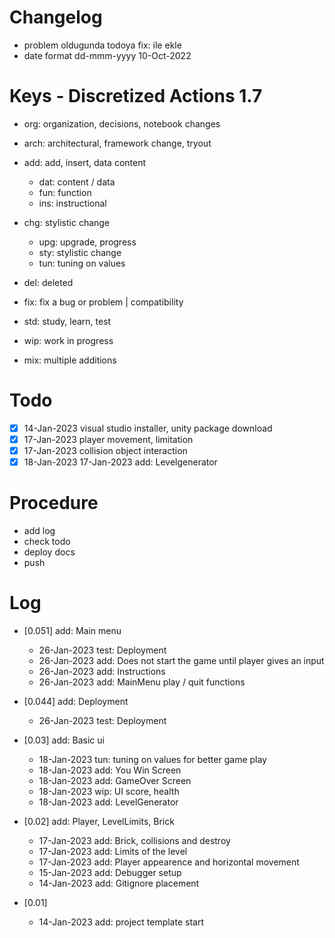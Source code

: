 # Changelog
- problem oldugunda todoya fix: ile ekle
- date format dd-mmm-yyyy 10-Oct-2022

# Keys - Discretized Actions 1.7
- org: organization, decisions, notebook changes
- arch: architectural, framework change, tryout

- add: add, insert, data content
    - dat: content / data
    - fun: function
    - ins: instructional

- chg: stylistic change
    - upg: upgrade, progress
    - sty: stylistic change
    - tun: tuning on values

- del: deleted
- fix: fix a bug or problem | compatibility

- std: study, learn, test
- wip: work in progress
- mix: multiple additions

# Todo
- [x] 14-Jan-2023 visual studio installer, unity package download
- [x] 17-Jan-2023 player movement, limitation
- [x] 17-Jan-2023 collision object interaction
- [x] 18-Jan-2023 17-Jan-2023 add: Levelgenerator

# Procedure
- add log
- check todo
- deploy docs
- push

# Log 
- [0.051] add: Main menu
    - 26-Jan-2023 test: Deployment
    - 26-Jan-2023 add: Does not start the game until player gives an input
    - 26-Jan-2023 add: Instructions
    - 26-Jan-2023 add: MainMenu play / quit functions

- [0.044] add: Deployment
    - 26-Jan-2023 test: Deployment

- [0.03] add: Basic ui
    - 18-Jan-2023 tun: tuning on values for better game play
    - 18-Jan-2023 add: You Win Screen
    - 18-Jan-2023 add: GameOver Screen
    - 18-Jan-2023 wip: UI score, health
    - 18-Jan-2023 add: LevelGenerator

- [0.02] add: Player, LevelLimits, Brick
    - 17-Jan-2023 add: Brick, collisions and destroy
    - 17-Jan-2023 add: Limits of the level
    - 17-Jan-2023 add: Player appearence and horizontal movement
    - 15-Jan-2023 add: Debugger setup
    - 14-Jan-2023 add: Gitignore placement 

- [0.01]
    - 14-Jan-2023 add: project template start
